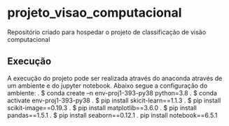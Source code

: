 # projeto_visao_computacional
Repositório criado para hospedar o projeto de classificação de  visão computacional

## Execução
A execução do projeto pode ser realizada através do anaconda através de um ambiente e do jupyter notebook.
Abaixo segue a configuração do ambiente:
. $ conda create –n env-proj1-393-py38 python=3.8
. $ conda activate env-proj1-393-py38
. $ pip install skicit-learn==1.1.3
. $ pip install scikit-image==0.19.3
. $ pip install matplotlib==3.6.0
. $ pip install pandas==1.5.1
. $ pip install seaborn==0.12.1
. pip install notebook==6.5.1
